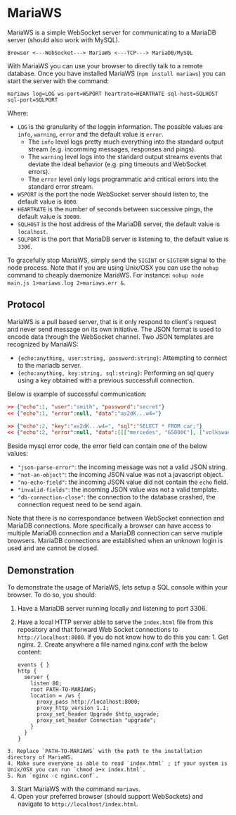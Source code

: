 # MariaWS


MariaWS is a simple WebSocket server for communicating to a MariaDB server (should also work with MySQL).

```Browser <---WebSocket---> MariaWS <---TCP---> MariaDB/MySQL```

With MariaWS you can use your browser to directly talk to a remote database.
Once you have installed MariaWS (`npm install mariaws`) you can start the server with the command:

```shell
mariaws log=LOG ws-port=WSPORT heartrate=HEARTRATE sql-host=SQLHOST sql-port=SQLPORT
```

Where:
  * `LOG` is the granularity of the loggin information. The possible values are `info`, `warning`, `error` and the default value is `error`.
    * The `info` level logs pretty much everything into the standard output stream (e.g. incomming messages, responses and pings).
    * The `warning` level logs into the standard output streams events that deviate the ideal behavior (e.g. ping timeouts and WebSocket errors).
    * The `error` level only logs programmatic and critical errors into the standard error stream.
  * `WSPORT` is the port the node WebSocket server should listen to, the default value is `8000`.
  * `HEARTRATE` is the number of seconds between successive pings, the default value is `30000`.
  * `SQLHOST` is the host address of the MariaDB server, the default value is `localhost`.
  * `SQLPORT` is the port that MariaDB server is listening to, the default value is `3306`.

To gracefully stop MariaWS, simply send the `SIGINT` or `SIGTERM` signal to the node process.
Note that if you are using Unix/OSX you can use the `nohup` command to cheaply daemonize MariaWS. For instance: `nohup node main.js 1>mariaws.log 2>mariaws.err &`.

## Protocol

MariaWS is a pull based server, that is it only respond to client's request and never send message on its own initiative.
The JSON format is used to encode data through the WebSocket channel.
Two JSON templates are recognized by MariaWS:
  * `{echo:anything, user:string, password:string}`: Attempting to connect to the mariadb server.
  * `{echo:anything, key:string, sql:string}`: Performing an sql query using a key obtained with a previous successfull connection.

Below is example of successful communication:
```json
>> {"echo":1, "user":"smith", "password":"secret"}
<< {"echo":1, "error":null, "data":"as2dK...w4="}

>> {"echo":2, "key":"as2dK...w4=", "sql":"SELECT * FROM car;"}
<< {"echo":2, "error":null, "data":[[["mercedes", "65000€"], ["volkswaegen", "25000€"]]]}
```

Beside mysql error code, the error field can contain one of the below values:
  * `"json-parse-error"`: the incoming message was not a valid JSON string.
  * `"not-an-object"`: the incoming JSON value was not a javascript object.
  * `"no-echo-field"`: the incoming JSON value did not contain the `echo` field.
  * `"invalid-fields"`: the incoming JSON value was not a valid template.
  * `"db-connection-close"`: the connection to the database crashed, the connection request need to be send again.

Note that there is no correspondance between WebSocket connection and MariaDB connections.
More specifically a browser can have access to multiple MariaDB connection and a MariaDB connection can serve mutiple browsers.
MariaDB connections are established when an unknown login is used and are cannot be closed.

## Demonstration

To demonstrate the usage of MariaWS, lets setup a SQL console within your browser.
To do so, you should:
  1. Have a MariaDB server running locally and listening to port 3306.
  2. Have a local HTTP server able to serve the `index.html` file from this repository and that forward Web Socket connections to `http://localhost:8000`. If you do not know how to do this you can:
    1. Get nginx.
    2. Create anywhere a file named nginx.conf with the below content:

        ```nginx
        events { }
        http {
          server {
            listen 80;
            root PATH-TO-MARIAWS;
            location = /ws {
              proxy_pass http://localhost:8000;
              proxy_http_version 1.1;
              proxy_set_header Upgrade $http_upgrade;
              proxy_set_header Connection "upgrade";
            }
          }
        }
        ```

    3. Replace `PATH-TO-MARIAWS` with the path to the installation directory of MariaWS.
    4. Make sure everyone is able to read `index.html` ; if your system is Unix/OSX you can run `chmod a+x index.html`.
    5. Run `nginx -c nginx.conf`.
  3. Start MariaWS with the command `mariaws`.
  4. Open your preferred browser (should support WebSockets) and navigate to `http://localhost/index.html`.

